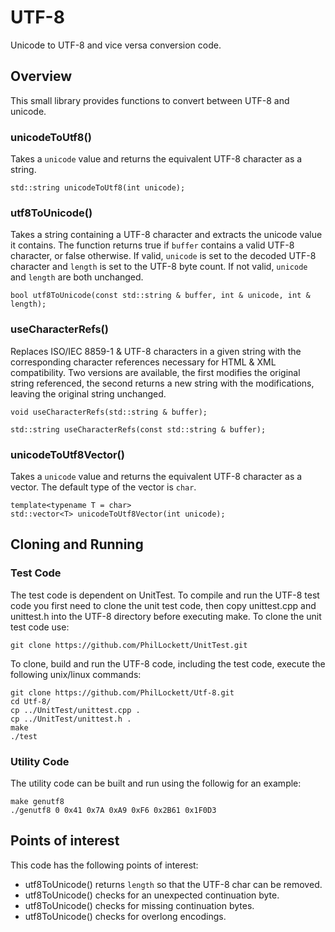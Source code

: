 # UTF-8

Unicode to UTF-8 and vice versa conversion code.

## Overview

This small library provides functions to convert between UTF-8 and unicode.

### unicodeToUtf8()

Takes a `unicode` value and returns the equivalent UTF-8 character as a 
string.

    std::string unicodeToUtf8(int unicode);

### utf8ToUnicode()

Takes a string containing a UTF-8 character and extracts the unicode value it
contains. The function returns true if `buffer` contains a valid UTF-8 
character, or false otherwise. If valid, `unicode` is set to the decoded UTF-8
character and `length` is set to the UTF-8 byte count. If not valid, `unicode`
and `length` are both unchanged.

    bool utf8ToUnicode(const std::string & buffer, int & unicode, int & length);

### useCharacterRefs()

Replaces ISO/IEC 8859-1 & UTF-8 characters in a given string with the
corresponding character references necessary for HTML & XML compatibility. Two
versions are available, the first modifies the original string referenced, the
second returns a new string with the modifications, leaving the original string
unchanged.

    void useCharacterRefs(std::string & buffer);

    std::string useCharacterRefs(const std::string & buffer);

### unicodeToUtf8Vector()

Takes a `unicode` value and returns the equivalent UTF-8 character as a 
vector. The default type of the vector is `char`.

    template<typename T = char>
    std::vector<T> unicodeToUtf8Vector(int unicode);

## Cloning and Running

### Test Code
The test code is dependent on UnitTest. To compile and run the UTF-8 test code
you first need to clone the unit test code, then copy unittest.cpp and 
unittest.h into the UTF-8 directory before executing make. To clone the unit
test code use:

    git clone https://github.com/PhilLockett/UnitTest.git

To clone, build and run the UTF-8 code, including the test code, execute the 
following unix/linux commands:

    git clone https://github.com/PhilLockett/Utf-8.git
    cd Utf-8/
    cp ../UnitTest/unittest.cpp .
    cp ../UnitTest/unittest.h .
    make
    ./test

### Utility Code
The utility code can be built and run using the followig for an example:

    make genutf8
    ./genutf8 0 0x41 0x7A 0xA9 0xF6 0x2B61 0x1F0D3


## Points of interest

This code has the following points of interest:

  * utf8ToUnicode() returns `length` so that the UTF-8 char can be removed.
  * utf8ToUnicode() checks for an unexpected continuation byte.
  * utf8ToUnicode() checks for missing continuation bytes.
  * utf8ToUnicode() checks for overlong encodings.
